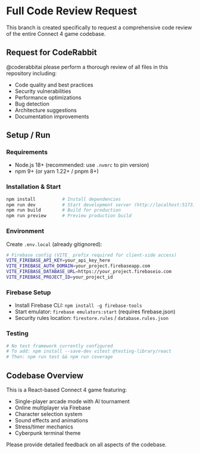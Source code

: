 # Full Code Review Request

This branch is created specifically to request a comprehensive code review of the entire Connect 4 game codebase.

## Request for CodeRabbit

@coderabbitai please perform a thorough review of all files in this repository including:

- Code quality and best practices
- Security vulnerabilities 
- Performance optimizations
- Bug detection
- Architecture suggestions
- Documentation improvements

## Setup / Run

### Requirements
- Node.js 18+ (recommended: use `.nvmrc` to pin version)
- npm 9+ (or yarn 1.22+ / pnpm 8+)

### Installation & Start
```bash
npm install          # Install dependencies
npm run dev          # Start development server (http://localhost:5173)
npm run build        # Build for production
npm run preview      # Preview production build
```

### Environment

Create `.env.local` (already gitignored):
```bash
# Firebase config (VITE_ prefix required for client-side access)
VITE_FIREBASE_API_KEY=your_api_key_here
VITE_FIREBASE_AUTH_DOMAIN=your_project.firebaseapp.com
VITE_FIREBASE_DATABASE_URL=https://your_project.firebaseio.com
VITE_FIREBASE_PROJECT_ID=your_project_id
```

### Firebase Setup
- Install Firebase CLI: `npm install -g firebase-tools`
- Start emulator: `firebase emulators:start` (requires firebase.json)
- Security rules location: `firestore.rules` / `database.rules.json`

### Testing
```bash
# No test framework currently configured
# To add: npm install --save-dev vitest @testing-library/react
# Then: npm run test && npm run coverage
```

## Codebase Overview

This is a React-based Connect 4 game featuring:
- Single-player arcade mode with AI tournament
- Online multiplayer via Firebase
- Character selection system
- Sound effects and animations
- Stress/timer mechanics
- Cyberpunk terminal theme

Please provide detailed feedback on all aspects of the codebase.